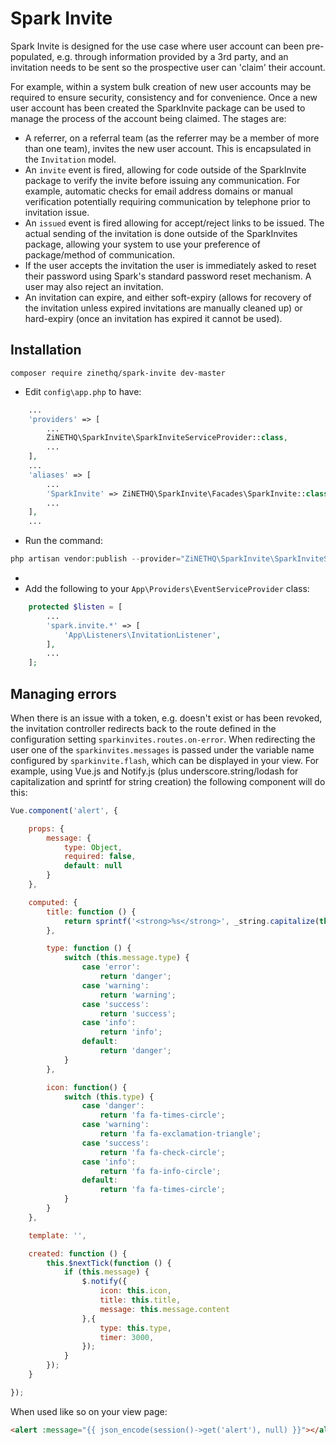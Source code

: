 # Spark Invite
Spark Invite is designed for the use case where user account can been pre-populated, e.g. through information provided by a 3rd party, and an invitation needs to be sent so the prospective user can 'claim' their account.

For example, within a system bulk creation of new user accounts may be required to ensure security, consistency and for convenience. Once a new user account has been created the SparkInvite package can be used to manage the process of the account being claimed. The stages are:

- A referrer, on a referral team (as the referrer may be a member of more than one team), invites the new user account. This is encapsulated in the `Invitation` model.
- An `invite` event is fired, allowing for code outside of the SparkInvite package to verify the invite before issuing any communication. For example, automatic checks for email address domains or manual verification potentially requiring communication by telephone prior to invitation issue.
- An `issued` event is fired allowing for accept/reject links to be issued. The actual sending of the invitation is done outside of the SparkInvites package, allowing your system to use your preference of package/method of communication.
- If the user accepts the invitation the user is immediately asked to reset their password using Spark's standard password reset mechanism. A user may also reject an invitation.
- An invitation can expire, and either soft-expiry (allows for recovery of the invitation unless expired invitations are manually cleaned up) or hard-expiry (once an invitation has expired it cannot be used).

## Installation

```
composer require zinethq/spark-invite dev-master
```

- Edit `config\app.php` to have:
```php
    ...
    'providers' => [
        ...
        ZiNETHQ\SparkInvite\SparkInviteServiceProvider::class,
        ...
    ],
    ...
    'aliases' => [
        ...
        'SparkInvite' => ZiNETHQ\SparkInvite\Facades\SparkInvite::class,
        ...
    ],
    ...
```
- Run the command:
```php
php artisan vendor:publish --provider="ZiNETHQ\SparkInvite\SparkInviteServiceProvider"
```
-
- Add the following to your `App\Providers\EventServiceProvider` class:
```php
    protected $listen = [
        ...
        'spark.invite.*' => [
            'App\Listeners\InvitationListener',
        ],
        ...
    ];
```

## Managing errors
When there is an issue with a token, e.g. doesn't exist or has been revoked, the invitation controller redirects back to the route defined in the configuration setting `sparkinvites.routes.on-error`. When redirecting the user one of the `sparkinvites.messages` is passed under the variable name configured by `sparkinvite.flash`, which can be displayed in your view. For example, using Vue.js and Notify.js (plus underscore.string/lodash for capitalization and sprintf for string creation) the following component will do this:
```js
Vue.component('alert', {

    props: {
        message: {
            type: Object,
            required: false,
            default: null
        }
    },

    computed: {
        title: function () {
            return sprintf('<strong>%s</strong>', _string.capitalize(this.message.type));
        },

        type: function () {
            switch (this.message.type) {
                case 'error':
                    return 'danger';
                case 'warning':
                    return 'warning';
                case 'success':
                    return 'success';
                case 'info':
                    return 'info';
                default:
                    return 'danger';
            }
        },

        icon: function() {
            switch (this.type) {
                case 'danger':
                    return 'fa fa-times-circle';
                case 'warning':
                    return 'fa fa-exclamation-triangle';
                case 'success':
                    return 'fa fa-check-circle';
                case 'info':
                    return 'fa fa-info-circle';
                default:
                    return 'fa fa-times-circle';
            }
        }
    },

    template: '',

    created: function () {
        this.$nextTick(function () {
            if (this.message) {
                $.notify({
                    icon: this.icon,
                    title: this.title,
                    message: this.message.content
                },{
                    type: this.type,
                    timer: 3000,
                });
            }
        });
    }

});
```
When used like so on your view page:
```HTML
<alert :message="{{ json_encode(session()->get('alert'), null) }}"></alert>
```
